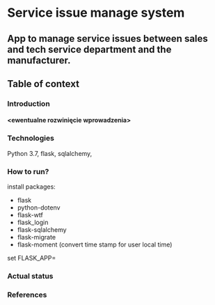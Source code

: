 # Service issue manage system
## App to manage service issues between sales and tech service department and the manufacturer. 
## Table of context
### Introduction
#### <ewentualne rozwinięcie wprowadzenia>
### Technologies
Python 3.7, flask, sqlalchemy, 
### How to run?
install packages: 
 - flask
 - python-dotenv
 - flask-wtf
 - flask_login
 - flask-sqlalchemy
 - flask-migrate
 - flask-moment (convert time stamp for user local time)
 
set FLASK_APP=
### Actual status
### References
